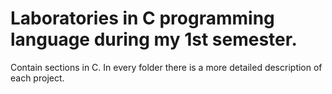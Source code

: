 # Laboratories in C programming language during my 1st semester.
Contain sections in C.
In every folder there is a more detailed description of each project.
